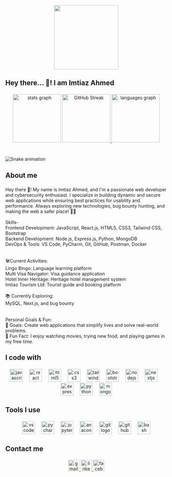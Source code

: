 <div align="center">
  <img height="200" src="https://i.ibb.co.com/GfM5v1tH/github-header-image1.png"  />
</div>

###

<h2 align="left">Hey there... 👋! I am Imtiaz Ahmed</h2>

###

<div align="center">
  <img src="https://github-readme-stats.vercel.app/api?username=ImtiazAhmed01&hide_title=false&hide_rank=false&show_icons=true&include_all_commits=true&count_private=true&disable_animations=false&theme=highcontrast&locale=en&hide_border=false" height="150" alt="stats graph" />

  <a href="https://git.io/streak-stats">
    <img src="https://nirzak-streak-stats.vercel.app?user=ImtiazAhmed01&theme=highcontrast" height="150" alt="GitHub Streak" />
  </a>
  <img src="https://github-readme-stats.vercel.app/api/top-langs?username=ImtiazAhmed01&locale=en&hide_title=false&layout=compact&card_width=320&langs_count=5&theme=highcontrast&hide_border=false" height="150" alt="languages graph" />
</div>

</div>

###

<br clear="both">

<img src="https://raw.githubusercontent.com/ImtiazAhmed01/ImtiazAhmed01/output/snake.svg" alt="Snake animation" />


###

<h2 align="left">About me</h2>

###

<p align="left">Hey there 👋! My name is Imtiaz Ahmed, and I'm a passionate web developer and cybersecurity enthusiast. I specialize in building dynamic and secure web applications while ensuring best practices for usability and performance. Always exploring new technologies, bug bounty hunting, and making the web a safer place! 🚀🔐<br><br>Skills-<br>Frontend Development: JavaScript, React.js, HTML5, CSS3, Tailwind CSS, Bootstrap<br>Backend Development: Node.js, Express.js, Python, MongoDB<br>DevOps & Tools: VS Code, PyCharm, Git, GitHub, Postman, Docker<br><br><br>🛠️Current Activities:<br>Lingo Bingo: Language learning platform<br>Multi Visa Navigator: Visa guidance application<br>Hotel Inner Heritage: Heritage hotel management system<br>Imtiaz Tourism Ltd: Tourist guide and booking platform<br><br>📚 Currently Exploring:<br>MySQL, Next.js, and bug bounty<br><br><br>Personal Goals & Fun:<br>🎯 Goals: Create web applications that simplify lives and solve real-world problems.<br>🎲 Fun Fact: I enjoy watching movies, trying new food, and playing games in my free time.</p>

###

<h2 align="left">I code with</h2>

###

<div align="center">
  <img src="https://cdn.jsdelivr.net/gh/devicons/devicon/icons/javascript/javascript-original.svg" height="40" alt="javascript logo"  />
  <img width="12" />
  <img src="https://cdn.jsdelivr.net/gh/devicons/devicon/icons/react/react-original.svg" height="40" alt="react logo"  />
  <img width="12" />
  <img src="https://cdn.jsdelivr.net/gh/devicons/devicon/icons/html5/html5-original.svg" height="40" alt="html5 logo"  />
  <img width="12" />
  <img src="https://cdn.jsdelivr.net/gh/devicons/devicon/icons/css3/css3-original.svg" height="40" alt="css3 logo"  />
  <img width="12" />
  <img src="https://cdn.simpleicons.org/tailwindcss/06B6D4" height="40" alt="tailwindcss logo"  />
  <img width="12" />
  <img src="https://cdn.jsdelivr.net/gh/devicons/devicon/icons/bootstrap/bootstrap-original.svg" height="40" alt="bootstrap logo"  />
  <img width="12" />
  <img src="https://cdn.jsdelivr.net/gh/devicons/devicon/icons/nodejs/nodejs-original.svg" height="40" alt="nodejs logo"  />
  <img width="12" />
  <img src="https://cdn.jsdelivr.net/gh/devicons/devicon/icons/nextjs/nextjs-original.svg" height="40" alt="nextjs logo"  />
  <img width="12" />
  <img src="https://skillicons.dev/icons?i=express" height="40" alt="express logo"  />
  <img width="12" />
  <img src="https://skillicons.dev/icons?i=py" height="40" alt="python logo"  />
  <img width="12" />
  <img src="https://cdn.jsdelivr.net/gh/devicons/devicon/icons/mongodb/mongodb-original.svg" height="40" alt="mongodb logo"  />
</div>

###

<h2 align="left">Tools I use</h2>

###

<div align="center">
  <img src="https://cdn.jsdelivr.net/gh/devicons/devicon/icons/vscode/vscode-original.svg" height="40" alt="vscode logo"  />
  <img width="12" />
  <img src="https://cdn.jsdelivr.net/gh/devicons/devicon/icons/pycharm/pycharm-original.svg" height="40" alt="pycharm logo"  />
  <img width="12" />
  <img src="https://cdn.jsdelivr.net/gh/devicons/devicon/icons/jupyter/jupyter-original.svg" height="40" alt="jupyter logo"  />
  <img width="12" />
  <img src="https://cdn.simpleicons.org/anaconda/44A833" height="40" alt="anaconda logo"  />
  <img width="12" />
  <img src="https://cdn.simpleicons.org/git/F05032" height="40" alt="git logo"  />
  <img width="12" />
  <img src="https://skillicons.dev/icons?i=github" height="40" alt="github logo"  />
  <img width="12" />
  <img src="https://skillicons.dev/icons?i=bash" height="40" alt="bash logo"  />
</div>

###

<h2 align="left">Contact me</h2>

###

<div align="center">
  <a href="imtiazahm21@gmail.com" target="_blank">
    <img src="https://img.shields.io/static/v1?message=Gmail&logo=gmail&label=&color=D14836&logoColor=white&labelColor=&style=for-the-badge" height="35" alt="gmail logo"  />
  </a>
  <a href="https://www.linkedin.com/in/imtiaz-ahmed-25a357201" target="_blank">
    <img src="https://img.shields.io/static/v1?message=LinkedIn&logo=linkedin&label=&color=0077B5&logoColor=white&labelColor=&style=for-the-badge" height="35" alt="linkedin logo"  />
  </a>
  <img src="https://img.shields.io/static/v1?message=Facebook&logo=facebook&label=&color=1877F2&logoColor=white&labelColor=&style=for-the-badge" height="35" alt="facebook logo"  />
</div>

###
